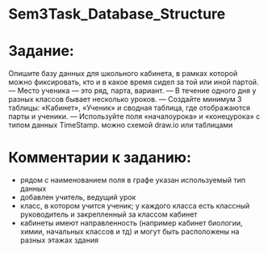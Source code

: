 # Sem3Task_Database_Structure
# Задание:
Опишите базу данных для школьного кабинета, в рамках которой можно фиксировать, кто и в какое время сидел за той или иной партой.
— Место ученика — это ряд, парта, вариант.
— В течение одного дня у разных классов бывает несколько уроков.
— Создайте минимум 3 таблицы: «Кабинет», «Ученик» и сводная таблица, где отображаются парты и ученики.
— Используйте поля «началоурока» и «конецурока» с типом данных TimeStamp.
можно схемой draw.io или таблицами

# Комментарии к заданию:
* рядом с наименованием поля в графе указан используемый тип данных
* добавлен учитель, ведущий урок
* класс, в котором учится ученик; у каждого класса есть классный руководитель и закрепленный за классом кабинет
* кабинеты имеют направленность (например кабинет биологии, химии, начальных классов и тд) и могут быть расположены на разных этажах здания

